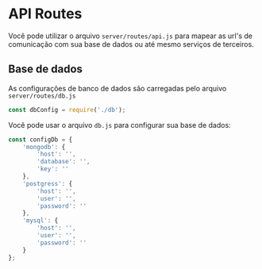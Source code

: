 # API Routes

Você pode utilizar o arquivo `server/routes/api.js` para mapear as url's de comunicação com sua base de dados ou até mesmo serviços de terceiros.

## Base de dados

As configurações de banco de dados são carregadas pelo arquivo `server/routes/db.js`

```js
const dbConfig = require('./db');
```
Você pode usar o arquivo `db.js` para configurar sua base de dados:

```js
const configDb = {
    'mongodb': {
        'host': '',
        'database': '',
        'key': ''
    },
    'postgress': {
        'host': '',
        'user': '',
        'password': ''
    },
    'mysql': {
        'host': '',
        'user': '',
        'password': ''
    }
};
```
